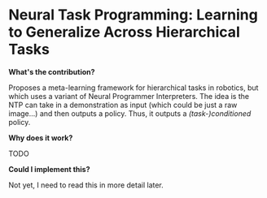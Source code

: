 # Neural Task Programming: Learning to Generalize Across Hierarchical Tasks

**What's the contribution?**

Proposes a meta-learning framework for hierarchical tasks in robotics, but which
uses a variant of Neural Programmer Interpreters. The idea is the NTP can take
in a demonstration as input (which could be just a raw image...) and then
outputs a policy. Thus, it outputs a *(task-)conditioned* policy.

**Why does it work?**

TODO

**Could I implement this?**

Not yet, I need to read this in more detail later.
